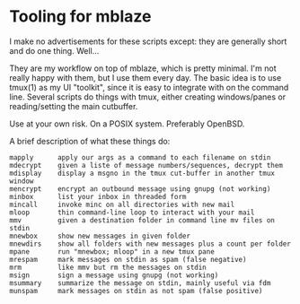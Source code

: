 # Tooling for mblaze #

I make no advertisements for these scripts except: they are generally
short and do one thing.  Well...

They are my workflow on top of mblaze, which is pretty minimal.  I'm
not really happy with them, but I use them every day.  The basic idea
is to use tmux(1) as my UI "toolkit", since it is easy to integrate
with on the command line.  Several scripts do things with tmux, either
creating windows/panes or reading/setting the main cutbuffer.

Use at your own risk.  On a POSIX system.  Preferably OpenBSD.

A brief description of what these things do:

    mapply      apply our args as a command to each filename on stdin
    mdecrypt    given a liste of message numbers/sequences, decrypt them
    mdisplay    display a msgno in the tmux cut-buffer in another tmux window
    mencrypt    encrypt an outbound message using gnupg (not working)
    minbox      list your inbox in threaded form
    mincall     invoke minc on all directories with new mail
    mloop       thin command-line loop to interact with your mail
    mmv         given a destination folder in command line mv files on stdin
    mnewbox     show new messages in given folder
    mnewdirs    show all folders with new messages plus a count per folder
    mpane       run "mnewbox; mloop" in a new tmux pane
    mrespam     mark messages on stdin as spam (false negative)
    mrm         like mmv but rm the messages on stdin
    msign       sign a message using gnupg (not working)
    msummary    summarize the message on stdin, mainly useful via fdm
    munspam     mark messages on stdin as not spam (false positive)
